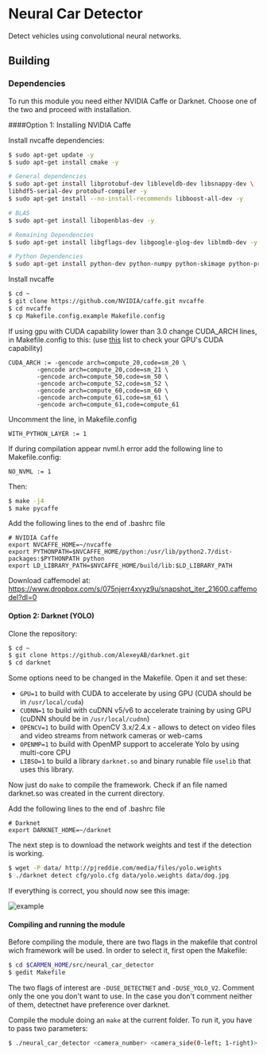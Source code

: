# Neural Car Detector

Detect vehicles using convolutional neural networks.

## Building
### Dependencies
To run this module you need either NVIDIA Caffe or Darknet.
Choose one of the two and proceed with installation.

####Option 1: Installing NVIDIA Caffe

Install nvcaffe dependencies:

``` bash
$ sudo apt-get update -y
$ sudo apt-get install cmake -y

# General dependencies
$ sudo apt-get install libprotobuf-dev libleveldb-dev libsnappy-dev \
libhdf5-serial-dev protobuf-compiler -y
$ sudo apt-get install --no-install-recommends libboost-all-dev -y

# BLAS
$ sudo apt-get install libopenblas-dev -y

# Remaining Dependencies
$ sudo apt-get install libgflags-dev libgoogle-glog-dev liblmdb-dev -y

# Python Dependencies
$ sudo apt-get install python-dev python-numpy python-skimage python-protobuf -y
```
Install nvcaffe

``` bash
$ cd ~
$ git clone https://github.com/NVIDIA/caffe.git nvcaffe
$ cd nvcaffe
$ cp Makefile.config.example Makefile.config
```

If using gpu with CUDA capability lower than 3.0 change CUDA_ARCH lines, in Makefile.config to this: 
(use [this](https://developer.nvidia.com/cuda-gpus) list to check your GPU's CUDA capability)

	CUDA_ARCH := -gencode arch=compute_20,code=sm_20 \
			-gencode arch=compute_20,code=sm_21 \
			-gencode arch=compute_50,code=sm_50 \
			-gencode arch=compute_52,code=sm_52 \
			-gencode arch=compute_60,code=sm_60 \
			-gencode arch=compute_61,code=sm_61 \
			-gencode arch=compute_61,code=compute_61

Uncomment the line, in Makefile.config

	WITH_PYTHON_LAYER := 1

If during compilation appear nvml.h error add the following line to Makefile.config:

	NO_NVML := 1
	
Then:

``` bash
$ make -j4
$ make pycaffe
```

Add the following lines to the end of .bashrc file

	# NVIDIA Caffe
	export NVCAFFE_HOME=~/nvcaffe 
	export PYTHONPATH=$NVCAFFE_HOME/python:/usr/lib/python2.7/dist-packages:$PYTHONPATH python
	export LD_LIBRARY_PATH=$NVCAFFE_HOME/build/lib:$LD_LIBRARY_PATH
	
Download caffemodel at: https://www.dropbox.com/s/075njerr4xvyz9u/snapshot_iter_21600.caffemodel?dl=0

	
#### Option 2: Darknet (YOLO)

Clone the repository:

``` bash
$ cd ~
$ git clone https://github.com/AlexeyAB/darknet.git
$ cd darknet
```
Some options need to be changed in the Makefile. Open it and set these:

* `GPU=1` to build with CUDA to accelerate by using GPU (CUDA should be in `/usr/local/cuda`)
* `CUDNN=1` to build with cuDNN v5/v6 to accelerate training by using GPU (cuDNN should be in `/usr/local/cudnn`)
* `OPENCV=1` to build with OpenCV 3.x/2.4.x - allows to detect on video files and video streams from network cameras or web-cams
* `OPENMP=1` to build with OpenMP support to accelerate Yolo by using multi-core CPU
* `LIBSO=1` to build a library `darknet.so` and binary runable file `uselib` that uses this library.

Now just do `make` to compile the framework. Check if an file named darknet.so was created in the current directory.

Add the following lines to the end of .bashrc file

	# Darknet
	export DARKNET_HOME=~/darknet

The next step is to download the network weights and test if the detection is working. 

``` bash
$ wget -P data/ http://pjreddie.com/media/files/yolo.weights
$ ./darknet detect cfg/yolo.cfg data/yolo.weights data/dog.jpg
```
If everything is correct, you should now see this image:

![example](Example_darknet.jpg)


#### Compiling and running the module

Before compiling the module, there are two flags in the makefile that control wich framework will be used. 
In order to select it, first open the Makefile:

``` bash
$ cd $CARMEN_HOME/src/neural_car_detector
$ gedit Makefile
```

The two flags of interest are `-DUSE_DETECTNET` and `-DUSE_YOLO_V2`.
Comment only the one you don't want to use. 
In the case you don't comment neither of them, detectnet have preference over darknet.

Compile the module doing an `make` at the current folder. To run it, you have to pass two parameters:

```bash
$ ./neural_car_detector <camera_number> <camera_side(0-left; 1-right)>
```